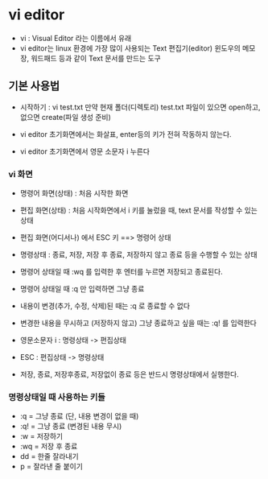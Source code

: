 # vi editor
* vi : Visual Editor 라는 이름에서 유래
* vi editor는 linux 환경에 가장 많이 사용되는 Text 편집기(editor)
  윈도우의 메모장, 워드패드 등과 같이 Text 문서를 만드는 도구

## 기본 사용법
* 시작하기 : vi test.txt
 만약 현재 폴더(디렉토리) test.txt 파일이 있으면 open하고, 없으면 create(파일 생성 준비)

 * vi editor 초기화면에서는 화살표, enter등의 키가 전혀 작동하지 않는다.

 * vi editor 초기화면에서 영문 소문자 i 누른다

### vi 화면
 * 명령어 화면(상태) : 처음 시작한 화면 
 * 편집 화면(상태) : 처음 시작화면에서 i 키를 눌렀을 때, text 문서를 작성할 수 있는 상태
 * 편집 화면(어디서나) 에서 ESC 키 ==> 명령어 상태
 * 명령상태 : 종료, 저장, 저장 후 종료, 저장하지 않고 종료 등을 수행할 수 있는 상태 
 * 명령어 상태일 때 :wq 를 입력한 후 엔터를 누르면 저장되고 종료된다.
 * 명령어 상태일 때 :q 만 입력하면 그냥 종료
 * 내용이 변경(추가, 수정, 삭제)된 때는 :q 로 종료할 수 없다
 * 변경한 내용을 무시하고 (저장하지 않고) 그냥 종료하고 싶을 때는 :q! 를 입력한다 

 * 영문소문자 i : 명령상태 -> 편집상태
 * ESC : 편집상태 -> 명령상태
 * 저장, 종료, 저장후종료, 저장없이 종료 등은 반드시 명령상태에서 실행한다.

### 명령상태일 때 사용하는 키들
 * :q = 그냥 종료 (단, 내용 변경이 없을 때)
 * :q! = 그냥 종료 (변경된 내용 무시)
 * :w = 저장하기
 * :wq = 저장 후 종료
 * dd = 한줄 잘라내기
 * p = 잘라낸 줄 붙이기
